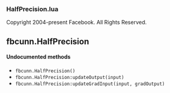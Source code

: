 

### HalfPrecision.lua ###

Copyright 2004-present Facebook. All Rights Reserved.

<a name="fbcunn.HalfPrecision.dok"></a>


## fbcunn.HalfPrecision ##



#### Undocumented methods ####

<a name="fbcunn.HalfPrecision"></a>
 * `fbcunn.HalfPrecision()`
<a name="fbcunn.HalfPrecision:updateOutput"></a>
 * `fbcunn.HalfPrecision:updateOutput(input)`
<a name="fbcunn.HalfPrecision:updateGradInput"></a>
 * `fbcunn.HalfPrecision:updateGradInput(input, gradOutput)`
